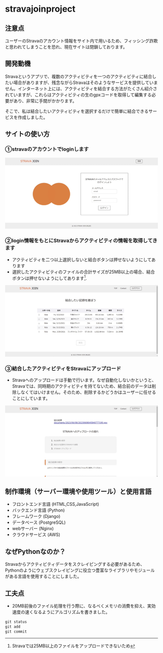 # stravajoinproject
## 注意点
ユーザーのStravaのアカウント情報をサイト内で用いるため、フィッシング詐欺と思われてしまうことを恐れ、現在サイトは閉鎖しております。

## 開発動機
Stravaというアプリで、複数のアクティビティを一つのアクティビティに結合したい場合がありますが、残念ながらStravaはそのようなサービスを提供していません。インターネット上には、アクティビティを結合する方法がたくさん紹介されていますが、これらはアクティビティの生のgpxコードを取得して編集する必要があり、非常に手間がかかります。

そこで、私は結合したいアクティビティを選択するだけで簡単に結合できるサービスを作成しました。

## サイトの使い方
### ①stravaのアカウントでloginします
![login画面](S__91938818.jpg)
### ②login情報をもとにStravaからアクティビティの情報を取得してきます

- アクティビティを二つ以上選択しないと結合ボタンは押せないようにしてあります
- 選択したアクティビティのファイルの合計サイズが25MB以上の場合、結合ボタンは押せないようにしてあります[^1].

[^1]:Stravaでは25MB以上のファイルをアップロードできないため

![アクティビティの選択画面](S__91938821.jpg)

### ③結合したアクティビティをStravaにアップロード

- Stravaへのアップロードは手動で行います。なぜ自動化しないかというと、Stravaでは、同時期のアクティビティを持てないため、結合前のデータは削除しなくてはいけません。そのため、削除するかどうかはユーザーに任せることにしています。

![結合後の画面](S__91938822.jpg)


## 制作環境（サーバー環境や使用ツール）と使用言語
- フロントエンド言語 (HTML,CSS,JavaScript)
- バックエンド言語 (Python)
- フレームワーク (Django)
- データベース (PostgreSQL)
- webサーバー (Nginx)
- クラウドサービス (AWS)

## なぜPythonなのか？
Stravaからアクティビティデータをスクレイピングする必要があるため、Pythonのようにウェブスクレイピングに役立つ豊富なライブラリやモジュールがある言語を使用することにしました。

## 工夫点
- 20MB前後のファイル処理を行う際に、なるべくメモリの消費を抑え、実効速度の速くなるようにアルゴリズムを書きました。
```
git status
git add
git commit
```

